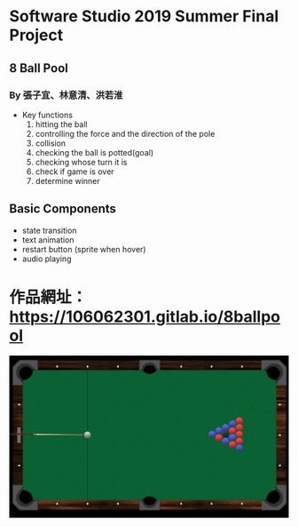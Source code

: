 # Software Studio 2019 Summer Final Project


## 8 Ball Pool
### By 張子宜、林意清、洪若淮
* Key functions
    1. hitting the ball
    2. controlling the force and the direction of the pole
    3. collision
    4. checking the ball is potted(goal)
    5. checking whose turn it is
    6. check if game is over
    7. determine winner

## Basic Components
* state transition
* text animation
* restart button (sprite when hover)
* audio playing

# 作品網址：https://106062301.gitlab.io/8ballpool

![image](pic.png)

